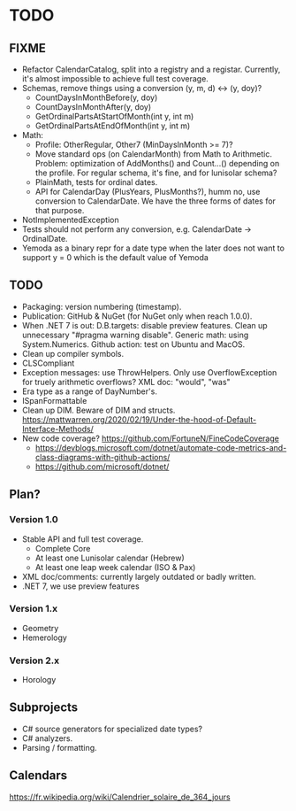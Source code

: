 ﻿TODO
====

FIXME
-----

- Refactor CalendarCatalog, split into a registry and a registar.
  Currently, it's almost impossible to achieve full test coverage.
- Schemas, remove things using a conversion (y, m, d) <-> (y, doy)?
  - CountDaysInMonthBefore(y, doy)
  - CountDaysInMonthAfter(y, doy)
  - GetOrdinalPartsAtStartOfMonth(int y, int m)
  - GetOrdinalPartsAtEndOfMonth(int y, int m)
- Math:
  * Profile: OtherRegular, Other7 (MinDaysInMonth >= 7)?
  * Move standard ops (on CalendarMonth) from Math to Arithmetic.
    Problem: optimization of AddMonths() and Count...() depending on the profile.
    For regular schema, it's fine, and for lunisolar schema?
  * PlainMath, tests for ordinal dates.
  * API for CalendarDay (PlusYears, PlusMonths?), humm no, use conversion to
    CalendarDate. We have the three forms of dates for that purpose.
- NotImplementedException
- Tests should not perform any conversion, e.g. CalendarDate -> OrdinalDate.
- Yemoda as a binary repr for a date type when the later does not want to
  support y = 0 which is the default value of Yemoda


TODO
----

- Packaging: version numbering (timestamp).
- Publication: GitHub & NuGet (for NuGet only when reach 1.0.0).
- When .NET 7 is out:
  D.B.targets: disable preview features.
  Clean up unnecessary "#pragma warning disable".
  Generic math: using System.Numerics.
  Github action: test on Ubuntu and MacOS.
- Clean up compiler symbols.
- CLSCompliant
- Exception messages: use ThrowHelpers.
  Only use OverflowException for truely arithmetic overflows?
  XML doc: "would", "was"
- Era type as a range of DayNumber's.
- ISpanFormattable
- Clean up DIM.
  Beware of DIM and structs.
  https://mattwarren.org/2020/02/19/Under-the-hood-of-Default-Interface-Methods/
- New code coverage? https://github.com/FortuneN/FineCodeCoverage
  - https://devblogs.microsoft.com/dotnet/automate-code-metrics-and-class-diagrams-with-github-actions/
  - https://github.com/microsoft/dotnet/


Plan?
-----

### Version 1.0
- Stable API and full test coverage.
  * Complete Core
  * At least one Lunisolar calendar (Hebrew)
  * At least one leap week calendar (ISO & Pax)
- XML doc/comments: currently largely outdated or badly written.
- .NET 7, we use preview features

### Version 1.x
- Geometry
- Hemerology

### Version 2.x
- Horology


Subprojects
-----------

- C# source generators for specialized date types?
- C# analyzers.
- Parsing / formatting.


Calendars
---------

https://fr.wikipedia.org/wiki/Calendrier_solaire_de_364_jours
